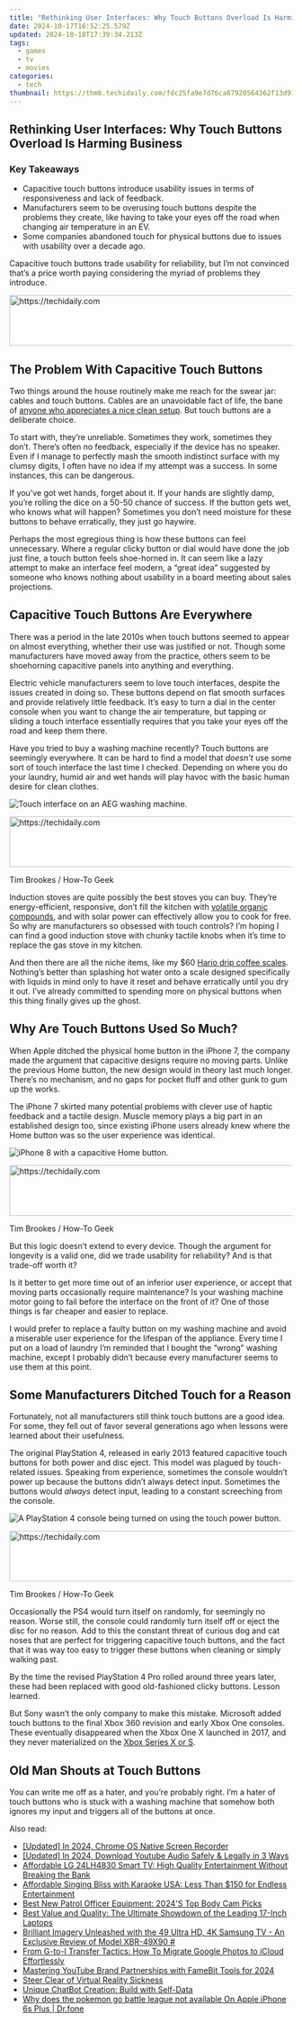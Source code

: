 ```yaml
---
title: "Rethinking User Interfaces: Why Touch Buttons Overload Is Harming Business"
date: 2024-10-17T16:52:25.579Z
updated: 2024-10-18T17:39:34.213Z
tags:
  - games
  - tv
  - movies
categories:
  - tech
thumbnail: https://thmb.techidaily.com/fdc25fa9e7d76ca87920564362f13d91c2db273783ec5bcb39c2377739cf581a.jpg
---
```


## Rethinking User Interfaces: Why Touch Buttons Overload Is Harming Business

### Key Takeaways

* Capacitive touch buttons introduce usability issues in terms of responsiveness and lack of feedback.
* Manufacturers seem to be overusing touch buttons despite the problems they create, like having to take your eyes off the road when changing air temperature in an EV.
* Some companies abandoned touch for physical buttons due to issues with usability over a decade ago.

 Capacitive touch buttons trade usability for reliability, but I’m not convinced that’s a price worth paying considering the myriad of problems they introduce.

<!-- affiliate ads begin -->
<a href="https://appsumo.8odi.net/c/5597632/2094419/7443" target="_top" id="2094419">
  <img src="//a.impactradius-go.com/display-ad/7443-2094419" border="0" alt="https://techidaily.com" width="728" height="90"/>
</a>
<img height="0" width="0" src="https://appsumo.8odi.net/i/5597632/2094419/7443" style="position:absolute;visibility:hidden;" border="0" />
<!-- affiliate ads end -->

##  The Problem With Capacitive Touch Buttons

 Two things around the house routinely make me reach for the swear jar: cables and touch buttons. Cables are an unavoidable fact of life, the bane of [anyone who appreciates a nice clean setup](https://facebook-video-content.techidaily.com/new-2024-approved-mastering-the-art-of-profile-video-attraction/). But touch buttons are a deliberate choice.

 To start with, they’re unreliable. Sometimes they work, sometimes they don’t. There’s often no feedback, especially if the device has no speaker. Even if I manage to perfectly mash the smooth indistinct surface with my clumsy digits, I often have no idea if my attempt was a success. In some instances, this can be dangerous.

 If you’ve got wet hands, forget about it. If your hands are slightly damp, you’re rolling the dice on a 50-50 chance of success. If the button gets wet, who knows what will happen? Sometimes you don’t need moisture for these buttons to behave erratically, they just go haywire.

 Perhaps the most egregious thing is how these buttons can feel unnecessary. Where a regular clicky button or dial would have done the job just fine, a touch button feels shoe-horned in. It can seem like a lazy attempt to make an interface feel modern, a “great idea” suggested by someone who knows nothing about usability in a board meeting about sales projections.

##  Capacitive Touch Buttons Are Everywhere

 There was a period in the late 2010s when touch buttons seemed to appear on almost everything, whether their use was justified or not. Though some manufacturers have moved away from the practice, others seem to be shoehorning capacitive panels into anything and everything.

 Electric vehicle manufacturers seem to love touch interfaces, despite the issues created in doing so. These buttons depend on flat smooth surfaces and provide relatively little feedback. It’s easy to turn a dial in the center console when you want to change the air temperature, but tapping or sliding a touch interface essentially requires that you take your eyes off the road and keep them there.

 Have you tried to buy a washing machine recently? Touch buttons are seemingly everywhere. It can be hard to find a model that _doesn’t_ use some sort of touch interface the last time I checked. Depending on where you do your laundry, humid air and wet hands will play havoc with the basic human desire for clean clothes.

![Touch interface on an AEG washing machine.](https://static1.howtogeekimages.com/wordpress/wp-content/uploads/2024/03/img_1851.jpeg) 

<!-- affiliate ads begin -->
<a href="https://imp.i357552.net/c/5597632/1030380/11832" target="_top" id="1030380">
  <img src="//a.impactradius-go.com/display-ad/11832-1030380" border="0" alt="https://techidaily.com" width="720" height="90"/>
</a>
<img height="0" width="0" src="https://imp.i357552.net/i/5597632/1030380/11832" style="position:absolute;visibility:hidden;" border="0" />
<!-- affiliate ads end -->

Tim Brookes / How-To Geek

 Induction stoves are quite possibly the best stoves you can buy. They’re energy-efficient, responsive, don’t fill the kitchen with [volatile organic compounds](https://mondly-stories.techidaily.com/charming-charms-italian-love-lingo-guide/), and with solar power can effectively allow you to cook for free. So why are manufacturers so obsessed with touch controls? I’m hoping I can find a good induction stove with chunky tactile knobs when it’s time to replace the gas stove in my kitchen.

 And then there are all the niche items, like my $60 [Hario drip coffee scales](https://www.amazon.com/Hario-VSTN-INT-2000B-Coffee-Scale-Black/dp/B0CBVZTNGD/?tag=hotoge-20&ascsubtag=UUhtgUeUpU2002430&asc%5Frefurl=https%3A%2F%2Fwww.howtogeek.com%2Ftouch-buttons-are-terrible-companies-need-to-stop-putting-them-on-everything%2F&asc%5Fcampaign=Evergreen). Nothing’s better than splashing hot water onto a scale designed specifically with liquids in mind only to have it reset and behave erratically until you dry it out. I’ve already committed to spending more on physical buttons when this thing finally gives up the ghost.

##  Why Are Touch Buttons Used So Much?

 When Apple ditched the physical home button in the iPhone 7, the company made the argument that capacitive designs require no moving parts. Unlike the previous Home button, the new design would in theory last much longer. There’s no mechanism, and no gaps for pocket fluff and other gunk to gum up the works.

 The iPhone 7 skirted many potential problems with clever use of haptic feedback and a tactile design. Muscle memory plays a big part in an established design too, since existing iPhone users already knew where the Home button was so the user experience was identical.

![iPhone 8 with a capacitive Home button.](https://static1.howtogeekimages.com/wordpress/wp-content/uploads/2024/03/iphone_8_capacitive.jpg) 

<!-- affiliate ads begin -->
<a href="https://appsumo.8odi.net/c/5597632/2075461/7443" target="_top" id="2075461">
  <img src="//a.impactradius-go.com/display-ad/7443-2075461" border="0" alt="https://techidaily.com" width="728" height="90"/>
</a>
<img height="0" width="0" src="https://appsumo.8odi.net/i/5597632/2075461/7443" style="position:absolute;visibility:hidden;" border="0" />
<!-- affiliate ads end -->

Tim Brookes / How-To Geek

 But this logic doesn’t extend to every device. Though the argument for longevity is a valid one, did we trade usability for reliability? And is that trade-off worth it?

 Is it better to get more time out of an inferior user experience, or accept that moving parts occasionally require maintenance? Is your washing machine motor going to fail before the interface on the front of it? One of those things is far cheaper and easier to replace.

 I would prefer to replace a faulty button on my washing machine and avoid a miserable user experience for the lifespan of the appliance. Every time I put on a load of laundry I’m reminded that I bought the “wrong” washing machine, except I probably didn’t because every manufacturer seems to use them at this point.

##  Some Manufacturers Ditched Touch for a Reason

 Fortunately, not all manufacturers still think touch buttons are a good idea. For some, they fell out of favor several generations ago when lessons were learned about their usefulness.

 The original PlayStation 4, released in early 2013 featured capacitive touch buttons for both power and disc eject. This model was plagued by touch-related issues. Speaking from experience, sometimes the console wouldn’t power up because the buttons didn’t always detect input. Sometimes the buttons would _always_ detect input, leading to a constant screeching from the console.

![A PlayStation 4 console being turned on using the touch power button.](https://static1.howtogeekimages.com/wordpress/wp-content/uploads/2024/03/ps4_touch.jpg) 

<!-- affiliate ads begin -->
<a href="https://jalbum-affiliate-program.sjv.io/c/5597632/1584040/17916" target="_top" id="1584040">
  <img src="//a.impactradius-go.com/display-ad/17916-1584040" border="0" alt="https://techidaily.com" width="728" height="90"/>
</a>
<img height="0" width="0" src="https://jalbum-affiliate-program.sjv.io/i/5597632/1584040/17916" style="position:absolute;visibility:hidden;" border="0" />
<!-- affiliate ads end -->

Tim Brookes / How-To Geek

 Occasionally the PS4 would turn itself on randomly, for seemingly no reason. Worse still, the console could randomly turn itself off or eject the disc for no reason. Add to this the constant threat of curious dog and cat noses that are perfect for triggering capacitive touch buttons, and the fact that it was way too easy to trigger these buttons when cleaning or simply walking past.

 By the time the revised PlayStation 4 Pro rolled around three years later, these had been replaced with good old-fashioned clicky buttons. Lesson learned.

 But Sony wasn’t the only company to make this mistake. Microsoft added touch buttons to the final Xbox 360 revision and early Xbox One consoles. These eventually disappeared when the Xbox One X launched in 2017, and they never materialized on the [Xbox Series X or S](https://techno-recovery.techidaily.com/the-definitive-list-of-high-performance-wifi-signal-amplifiers/).

##  Old Man Shouts at Touch Buttons

 You can write me off as a hater, and you’re probably right. I’m a hater of touch buttons who is stuck with a washing machine that somehow both ignores my input and triggers all of the buttons at once.

<ins class="adsbygoogle"
     style="display:block"
     data-ad-format="autorelaxed"
     data-ad-client="ca-pub-7571918770474297"
     data-ad-slot="1223367746"></ins>

<ins class="adsbygoogle"
     style="display:block"
     data-ad-client="ca-pub-7571918770474297"
     data-ad-slot="8358498916"
     data-ad-format="auto"
     data-full-width-responsive="true"></ins>

<span class="atpl-alsoreadstyle">Also read:</span>
<div><ul>
<li><a href="https://screen-sharing-recording.techidaily.com/updated-in-2024-chrome-os-native-screen-recorder/"><u>[Updated] In 2024, Chrome OS Native Screen Recorder</u></a></li>
<li><a href="https://facebook-video-share.techidaily.com/updated-in-2024-download-youtube-audio-safely-and-legally-in-3-ways/"><u>[Updated] In 2024, Download Youtube Audio Safely & Legally in 3 Ways</u></a></li>
<li><a href="https://buynow-help.techidaily.com/affordable-lg-24lh4830-smart-tv-high-quality-entertainment-without-breaking-the-bank/"><u>Affordable LG 24LH4830 Smart TV: High Quality Entertainment Without Breaking the Bank</u></a></li>
<li><a href="https://buynow-help.techidaily.com/affordable-singing-bliss-with-karaoke-usa-less-than-150-for-endless-entertainment/"><u>Affordable Singing Bliss with Karaoke USA: Less Than $150 for Endless Entertainment</u></a></li>
<li><a href="https://buynow-help.techidaily.com/best-new-patrol-officer-equipment-2024s-top-body-cam-picks/"><u>Best New Patrol Officer Equipment: 2024'S Top Body Cam Picks</u></a></li>
<li><a href="https://buynow-help.techidaily.com/best-value-and-quality-the-ultimate-showdown-of-the-leading-17-inch-laptops/"><u>Best Value and Quality: The Ultimate Showdown of the Leading 17-Inch Laptops</u></a></li>
<li><a href="https://buynow-help.techidaily.com/brilliant-imagery-unleashed-with-the-49-ultra-hd-4k-samsung-tv-an-exclusive-review-of-model-xbr-49x90/"><u>Brilliant Imagery Unleashed with the 49 Ultra HD, 4K Samsung TV - An Exclusive Review of Model XBR-49X90 #</u></a></li>
<li><a href="https://tech-renaissance.techidaily.com/from-g-to-i-transfer-tactics-how-to-migrate-google-photos-to-icloud-effortlessly/"><u>From G-to-I Transfer Tactics: How To Migrate Google Photos to iCloud Effortlessly</u></a></li>
<li><a href="https://youtube-zero.techidaily.com/ring-youtube-brand-partnerships-with-famebit-tools-for-2024/"><u>Mastering YouTube Brand Partnerships with FameBit Tools for 2024</u></a></li>
<li><a href="https://extra-lessons.techidaily.com/steer-clear-of-virtual-reality-sickness/"><u>Steer Clear of Virtual Reality Sickness</u></a></li>
<li><a href="https://tech-revival.techidaily.com/unique-chatbot-creation-build-with-self-data/"><u>Unique ChatBot Creation: Build with Self-Data</u></a></li>
<li><a href="https://ios-pokemon-go.techidaily.com/why-does-the-pokemon-go-battle-league-not-available-on-apple-iphone-6s-plus-drfone-by-drfone-virtual-ios/"><u>Why does the pokemon go battle league not available On Apple iPhone 6s Plus | Dr.fone</u></a></li>
</ul></div>

